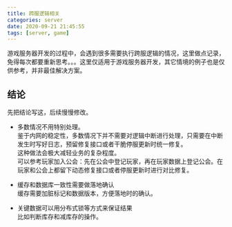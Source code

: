 ```yaml
---
title: 跨服逻辑相关
categories: server
date: 2020-09-21 21:45:55
tags: [server, game]
---
```


游戏服务器开发的过程中，会遇到很多需要执行跨服逻辑的情况，这里做点记录，免得每次都要重新思考。。。这里仅适用于游戏服务器开发，其它情境的例子也是仅供参考，并非最佳解决方案。
<!--more-->

## 结论
 
先把结论写这，后续慢慢修改。  
* 多数情况不用特别处理。  
  鉴于内网的稳定性，多数情况下并不需要对逻辑中断进行处理，只需要在中断发生时写好日志，预留修复接口或者干脆停服更新时统一修复。  
  这种做法会极大减轻业务的复杂程度。  
  可以参考玩家加入公会：先在公会中登记玩家，再在玩家数据上登记公会。在玩家和公会上都留下动态修复接口或者停服更新时进行对比修复。

* 缓存和数据库一致性需要做落地确认  
  缓存需要加脏标记和数据版本，方便落地时的确认。  

* 关键数据可以用分布式锁等方式来保证结果  
  比如判断库存和减库存的操作。